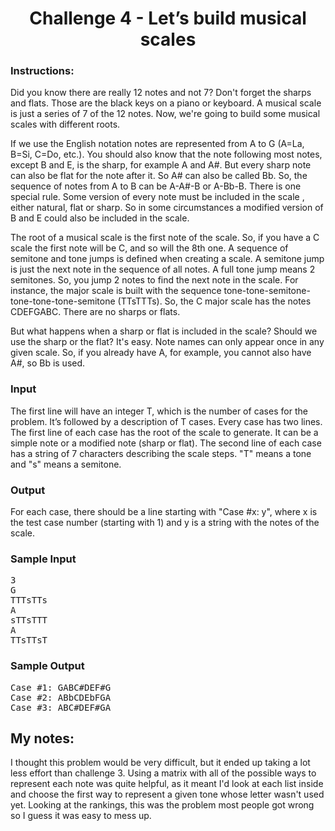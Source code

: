    
<h1 align="center">
	Challenge 4 - Let’s build musical scales
</h1>

### Instructions:

Did you know there are really 12 notes and not 7? Don't forget the sharps and flats. Those are the black keys on a piano or keyboard. A musical scale is just a series of 7 of the 12 notes. Now, we're going to build some musical scales with different roots.

If we use the English notation notes are represented from A to G (A=La, B=Si, C=Do, etc.). You should also know that the note following most notes, except B and E, is the sharp, for example A and A#. But every sharp note can also be flat for the note after it. So A# can also be called Bb. So, the sequence of notes from A to B can be A-A#-B or A-Bb-B. There is one special rule. Some version of every note must be included in the scale , either natural, flat or sharp. So in some circumstances a modified version of B and E could also be included in the scale.

The root of a musical scale is the first note of the scale. So, if you have a C scale the first note will be C, and so will the 8th one. A sequence of semitone and tone jumps is defined when creating a scale. A semitone jump is just the next note in the sequence of all notes. A full tone jump means 2 semitones. So, you jump 2 notes to find the next note in the scale. For instance, the major scale is built with the sequence tone-tone-semitone-tone-tone-tone-semitone (TTsTTTs). So, the C major scale has the notes CDEFGABC. There are no sharps or flats.

But what happens when a sharp or flat is included in the scale? Should we use the sharp or the flat? It's easy. Note names can only appear once in any given scale. So, if you already have A, for example, you cannot also have A#, so Bb is used.

<h3>Input</h3>
<p>
    The first line will have an integer T, which is the number of cases for the problem. It’s followed by a description of T cases.
    Every case has two lines. The first line of each case has the root of the scale to generate. It can
    be a simple note or a modified note (sharp or flat). The second line of each case has a string of 7 characters
    describing the scale steps. "T" means a tone and "s" means a semitone.
</p>

<h3>Output</h3>
<p>
    For each case, there should be a line starting with "Case #x: y", where x is the test case number (starting with 1)
    and y is a string with the notes of the scale.
</p>

<h3>Sample Input</h3>
<pre>
3
G
TTTsTTs
A
sTTsTTT
A
TTsTTsT
</pre>

<h3>Sample Output</h3>
<pre>
Case #1: GABC#DEF#G
Case #2: ABbCDEbFGA
Case #3: ABC#DEF#GA
</pre>

## My notes: 
I thought this problem would be very difficult, but it ended up taking a lot less effort than challenge 3. Using a matrix with all of the possible ways to represent each note was quite helpful, as it meant I'd look at each list inside and choose the first way to represent a given tone whose letter wasn't used yet. Looking at the rankings, this was the problem most people got wrong so I guess it was easy to mess up. 
